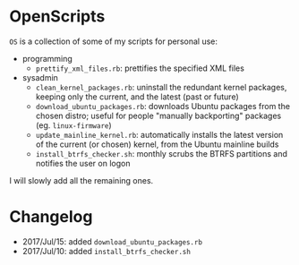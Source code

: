 # OpenScripts #

`OS` is a collection of some of my scripts for personal use:

- programming
  - `prettify_xml_files.rb`: prettifies the specified XML files
- sysadmin
  - `clean_kernel_packages.rb`: uninstall the redundant kernel packages, keeping only the current, and the latest (past or future)
  - `download_ubuntu_packages.rb`: downloads Ubuntu packages from the chosen distro; useful for people "manually backporting" packages (eg. `linux-firmware`)
  - `update_mainline_kernel.rb`: automatically installs the latest version of the current (or chosen) kernel, from the Ubuntu mainline builds
  - `install_btrfs_checker.sh`: monthly scrubs the BTRFS partitions and notifies the user on logon

I will slowly add all the remaining ones.

# Changelog #

- 2017/Jul/15: added `download_ubuntu_packages.rb`
- 2017/Jul/10: added `install_btrfs_checker.sh`
